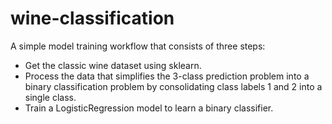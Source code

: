 # wine-classification

A simple model training workflow that consists of three steps:
* Get the classic wine dataset using sklearn.
* Process the data that simplifies the 3-class prediction problem into a binary classification problem by consolidating class labels 1 and 2 into a single class.
* Train a LogisticRegression model to learn a binary classifier.
